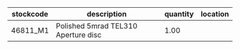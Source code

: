 |stockcode|description|quantity|location|
|---------|-----------|--------|--------|
|46811_M1|Polished 5mrad TEL310 Aperture disc|1.00||
